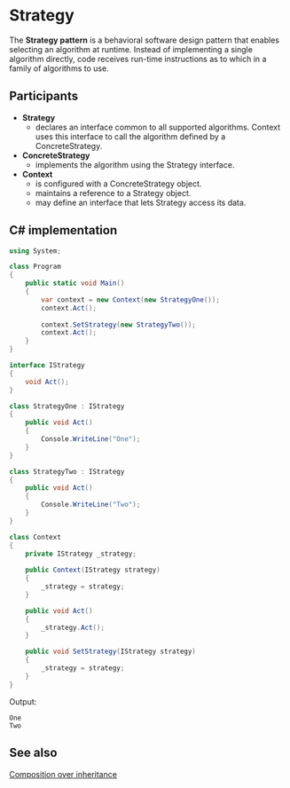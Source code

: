 # Strategy

The **Strategy pattern** is a behavioral software design pattern that enables selecting an algorithm at runtime. Instead of implementing a single algorithm directly, code receives run-time instructions as to which in a family of algorithms to use.

## Participants

* **Strategy**
  * declares an interface common to all supported algorithms. Context uses this interface to call the algorithm defined by a ConcreteStrategy.
* **ConcreteStrategy**
  * implements the algorithm using the Strategy interface.
* **Context**
  * is configured with a ConcreteStrategy object.
  * maintains a reference to a Strategy object.
  * may define an interface that lets Strategy access its data.

## C# implementation

```csharp
using System;

class Program
{
    public static void Main()
    {
        var context = new Context(new StrategyOne());
        context.Act();
        
        context.SetStrategy(new StrategyTwo());
        context.Act();
    }
}

interface IStrategy
{
    void Act();
}

class StrategyOne : IStrategy
{
    public void Act()
    {
        Console.WriteLine("One");
    }
}

class StrategyTwo : IStrategy
{
    public void Act()
    {
        Console.WriteLine("Two");
    }
}

class Context
{
    private IStrategy _strategy;
    
    public Context(IStrategy strategy)
    {
        _strategy = strategy;
    }

    public void Act()
    {
        _strategy.Act();
    }

    public void SetStrategy(IStrategy strategy)
    {
        _strategy = strategy;
    }
}
```

Output:

```output
One
Two
```

## See also

[Composition over inheritance](/software%20design/composition%20over%20inheritance.md)

